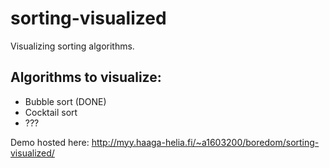 # sorting-visualized
Visualizing sorting algorithms.

## Algorithms to visualize:
* Bubble sort (DONE)
* Cocktail sort
* ???

Demo hosted here: http://myy.haaga-helia.fi/~a1603200/boredom/sorting-visualized/
